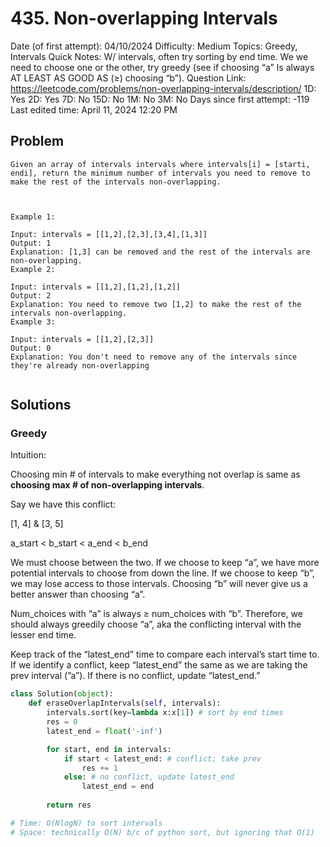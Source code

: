 # 435. Non-overlapping Intervals

Date (of first attempt): 04/10/2024
Difficulty: Medium
Topics: Greedy, Intervals
Quick Notes: W/ intervals, often try sorting by end time. We we need to choose one or the other, try greedy (see if choosing “a” Is always AT LEAST AS GOOD AS (≥) choosing “b”).
Question Link: https://leetcode.com/problems/non-overlapping-intervals/description/
1D: Yes
2D: Yes
7D: No
15D: No
1M: No
3M: No
Days since first attempt: -119
Last edited time: April 11, 2024 12:20 PM

## Problem

```
Given an array of intervals intervals where intervals[i] = [starti, endi], return the minimum number of intervals you need to remove to make the rest of the intervals non-overlapping.

 

Example 1:

Input: intervals = [[1,2],[2,3],[3,4],[1,3]]
Output: 1
Explanation: [1,3] can be removed and the rest of the intervals are non-overlapping.
Example 2:

Input: intervals = [[1,2],[1,2],[1,2]]
Output: 2
Explanation: You need to remove two [1,2] to make the rest of the intervals non-overlapping.
Example 3:

Input: intervals = [[1,2],[2,3]]
Output: 0
Explanation: You don't need to remove any of the intervals since they're already non-overlapping
```

```

```

## Solutions

### Greedy

Intuition: 

Choosing min # of intervals to make everything not overlap is same as **choosing max # of non-overlapping intervals**.

Say we have this conflict:

[1, 4] & [3, 5]

a_start < b_start < a_end < b_end

We must choose between the two. If we choose to keep “a”, we have more potential intervals to choose from down the line. If we choose to keep “b”, we may lose access to those intervals. Choosing “b” will never give us a better answer than choosing “a”.

Num_choices with “a” is always ≥ num_choices with “b”. Therefore, we should always greedily choose “a”, aka the conflicting interval with the lesser end time. 

Keep track of the “latest_end” time to compare each interval’s start time to. If we identify a conflict, keep “latest_end” the same as we are taking the prev interval (”a”). If there is no conflict, update “latest_end.”

```python
class Solution(object):
    def eraseOverlapIntervals(self, intervals):
        intervals.sort(key=lambda x:x[1]) # sort by end times
        res = 0
        latest_end = float('-inf')

        for start, end in intervals:
            if start < latest_end: # conflict; take prev
                res += 1
            else: # no conflict, update latest_end
                latest_end = end
        
        return res

# Time: O(NlogN) to sort intervals
# Space: technically O(N) b/c of python sort, but ignoring that O(1)
```